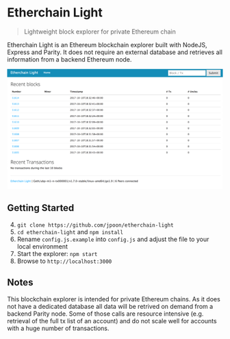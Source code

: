 # Etherchain Light

> Lightweight block explorer for private Ethereum chain

Etherchain Light is an Ethereum blockchain explorer built with NodeJS, Express and Parity. It does not require an external database and retrieves all information from a backend Ethereum node.

![screenshot](img/screenshot.png)

## Getting Started

4. `git clone https://github.com/jpoon/etherchain-light` 
5. `cd etherchain-light` and `npm install`
6. Rename `config.js.example` into `config.js` and adjust the file to your local environment
7. Start the explorer: `npm start`
8. Browse to `http://localhost:3000`

## Notes

This blockchain explorer is intended for private Ethereum chains. As it does not have a dedicated database all data will be retrived on demand from a backend Parity node. Some of those calls are resource intensive (e.g. retrieval of the full tx list of an account) and do not scale well for accounts with a huge number of transactions.